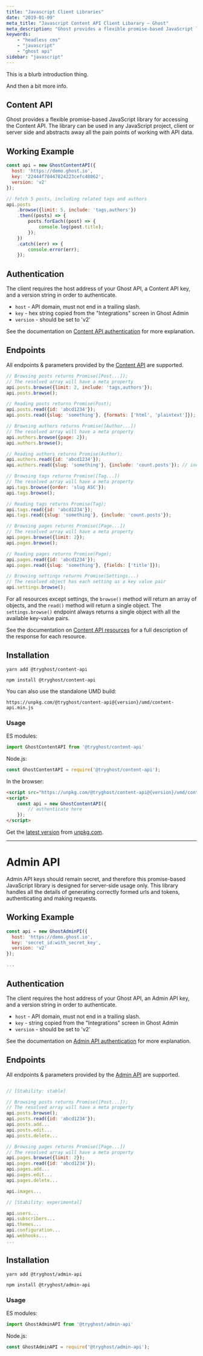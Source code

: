 ```yaml
---
title: "Javascript Client Libraries"
date: "2019-01-09"
meta_title: "Javascript Content API Client Libarary – Ghost"
meta_description: "Ghost provides a flexible promise-based JavaScript library for accessing the Content API which can be used in any JavaScript project. Read more on Ghost Docs 👉"
keywords:
    - "headless cms"
    - "javascript"
    - "ghost api"
sidebar: "javascript"
---
```


This is a blurb introduction thing.


And then a bit more info.

## Content API

Ghost provides a flexible promise-based JavaScript library for accessing the Content API. The library can be used in any JavaScript project, client or server side and abstracts away all the pain points of working with API data.

## Working Example

```javascript
const api = new GhostContentAPI({
  host: 'https://demo.ghost.io',
  key: '22444f78447824223cefc48062',
  version: 'v2'
});

// fetch 5 posts, including related tags and authors
api.posts
    .browse({limit: 5, include: 'tags,authors'})
    .then((posts) => {
        posts.forEach((post) => {
            console.log(post.title);
        });
    })
    .catch((err) => {
        console.error(err);
    });
```

## Authentication

The client requires the host address of your Ghost API, a Content API key, and a version string in order to authenticate.

- `host` - API domain, must not end in a trailing slash.
- `key` - hex string copied from the "Integrations" screen in Ghost Admin
- `version` - should be set to 'v2'

See the documentation on [Content API authentication](/api/content/#authentication) for more explanation.

## Endpoints

All endpoints & parameters provided by the [Content API](/api/content/) are supported.

```javascript
// Browsing posts returns Promise([Post...]);
// The resolved array will have a meta property
api.posts.browse({limit: 2, include: 'tags,authors'});
api.posts.browse();

// Reading posts returns Promise(Post);
api.posts.read({id: 'abcd1234'});
api.posts.read({slug: 'something'}, {formats: ['html', 'plaintext']});

// Browsing authors returns Promise([Author...])
// The resolved array will have a meta property
api.authors.browse({page: 2});
api.authors.browse();

// Reading authors returns Promise(Author);
api.authors.read({id: 'abcd1234'});
api.authors.read({slug: 'something'}, {include: 'count.posts'}); // include can be array for any of these

// Browsing tags returns Promise([Tag...])
// The resolved array will have a meta property
api.tags.browse({order: 'slug ASC'});
api.tags.browse();

// Reading tags returns Promise(Tag);
api.tags.read({id: 'abcd1234'});
api.tags.read({slug: 'something'}, {include: 'count.posts'});

// Browsing pages returns Promise([Page...])
// The resolved array will have a meta property
api.pages.browse({limit: 2});
api.pages.browse();

// Reading pages returns Promise(Page);
api.pages.read({id: 'abcd1234'});
api.pages.read({slug: 'something'}, {fields: ['title']});

// Browsing settings returns Promise(Settings...)
// The resolved object has each setting as a key value pair
api.settings.browse();
```

For all resources except settings, the `browse()` method will return an array of objects, and the `read()` method will return a single object. The `settings.browse()` endpoint always returns a single object with all the available key-value pairs.

See the documentation on [Content API resources](/api/content/#resources) for a full description of the response for each resource.

## Installation

`yarn add @tryghost/content-api`

`npm install @tryghost/content-api`

You can also use the standalone UMD build:

`https://unpkg.com/@tryghost/content-api@{version}/umd/content-api.min.js`

### Usage

ES modules:

```javascript
import GhostContentAPI from '@tryghost/content-api'
```

Node.js:

```javascript
const GhostContentAPI = require('@tryghost/content-api');
```

In the browser:

```html
<script src="https://unpkg.com/@tryghost/content-api@{version}/umd/content-api.min.js"></script>
<script>
    const api = new GhostContentAPI({
        // authenticate here
    });
</script>
```

Get the [latest version](https://unpkg.com/@tryghost/content-api) from [unpkg.com](https://unpkg.com).

----

# Admin API

Admin API keys should remain secret, and therefore this promise-based JavaScript library is designed for server-side usage only. This library handles all the details of generating correctly formed urls and tokens, authenticating and making requests.

## Working Example

```javascript
const api = new GhostAdminPI({
  host: 'https://demo.ghost.io',
  key: 'secret_id:with_secret_key',
  version: 'v2'
});

...
```

## Authentication

The client requires the host address of your Ghost API, an Admin API key, and a version string in order to authenticate.

- `host` - API domain, must not end in a trailing slash.
- `key` - string copied from the "Integrations" screen in Ghost Admin
- `version` - should be set to 'v2'

See the documentation on [Admin API authentication](/api/admin/#authentication) for more explanation.

## Endpoints

All endpoints & parameters provided by the [Admin API](/api/admin/) are supported.

```javascript

// [Stability: stable]

// Browsing posts returns Promise([Post...]);
// The resolved array will have a meta property
api.posts.browse();
api.posts.read({id: 'abcd1234'});
api.posts.add...
api.posts.edit...
api.posts.delete...

// Browsing pages returns Promise([Page...])
// The resolved array will have a meta property
api.pages.browse({limit: 2});
api.pages.read({id: 'abcd1234'});
api.pages.add...
api.pages.edit...
api.pages.delete...

api.images...

// [Stability: experimental]

api.users...
api.subscribers...
api.themes...
api.configuration...
api.webhooks...
...

```


## Installation

`yarn add @tryghost/admin-api`

`npm install @tryghost/admin-api`


### Usage

ES modules:

```javascript
import GhostAdminAPI from '@tryghost/admin-api'
```

Node.js:

```javascript
const GhostAdminAPI = require('@tryghost/admin-api');
```
